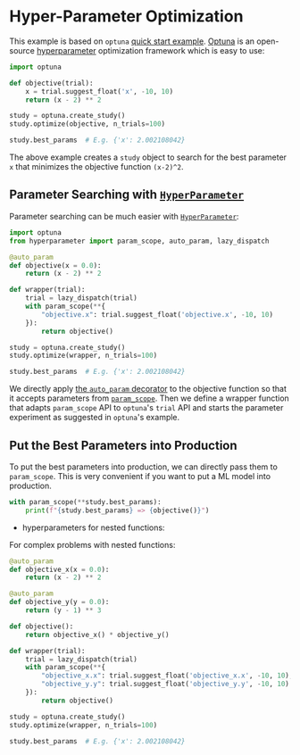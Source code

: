Hyper-Parameter Optimization
============================

This example is based on `optuna` [quick start example](https://optuna.org/#code_quickstart). [Optuna](https://optuna.org/) is an open-source [hyperparameter](https://github.com/reiase/hyperparameter) optimization framework which is easy to use:

```python
import optuna

def objective(trial):
    x = trial.suggest_float('x', -10, 10)
    return (x - 2) ** 2

study = optuna.create_study()
study.optimize(objective, n_trials=100)

study.best_params  # E.g. {'x': 2.002108042}
```

The above example creates a `study` object to search for the best parameter `x` that minimizes the objective function `(x-2)^2`.

Parameter Searching with [`HyperParameter`](https://github.com/reiase/hyperparameter)
-----------------------------------------

Parameter searching can be much easier with [`HyperParameter`](https://github.com/reiase/hyperparameter):

```python
import optuna
from hyperparameter import param_scope, auto_param, lazy_dispatch

@auto_param
def objective(x = 0.0):
    return (x - 2) ** 2

def wrapper(trial):
    trial = lazy_dispatch(trial)
    with param_scope(**{
        "objective.x": trial.suggest_float('objective.x', -10, 10)
    }):
        return objective()

study = optuna.create_study()
study.optimize(wrapper, n_trials=100)

study.best_params  # E.g. {'x': 2.002108042}
```

We directly apply [the `auto_param` decorator](https://reiase.github.io/hyperparameter/quick_start/#auto_param) to the objective function so that it accepts parameters from [`param_scope`](https://reiase.github.io/hyperparameter/quick_start/#param_scope). Then we define a wrapper function that adapts `param_scope` API to `optuna`'s `trial` API and starts the parameter experiment as suggested in `optuna`'s example.

Put the Best Parameters into Production
---------------------------------------

To put the best parameters into production, we can directly pass them to `param_scope`. This is very convenient if you want to put a ML model into production.

```python
with param_scope(**study.best_params):
    print(f"{study.best_params} => {objective()}")
```

- hyperparameters for nested functions:

For complex problems with nested functions:

```python
@auto_param
def objective_x(x = 0.0):
    return (x - 2) ** 2

@auto_param
def objective_y(y = 0.0):
    return (y - 1) ** 3

def objective():
    return objective_x() * objective_y()

def wrapper(trial):
    trial = lazy_dispatch(trial)
    with param_scope(**{
        "objective_x.x": trial.suggest_float('objective_x.x', -10, 10),
        "objective_y.y": trial.suggest_float('objective_y.y', -10, 10)
    }):
        return objective()

study = optuna.create_study()
study.optimize(wrapper, n_trials=100)

study.best_params  # E.g. {'x': 2.002108042}
```
